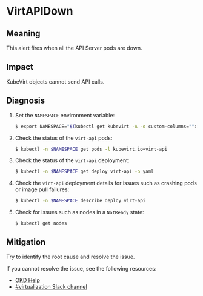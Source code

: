 # VirtAPIDown

## Meaning

This alert fires when all the API Server pods are down.

## Impact

KubeVirt objects cannot send API calls.

## Diagnosis

1. Set the `NAMESPACE` environment variable:

   ```bash
   $ export NAMESPACE="$(kubectl get kubevirt -A -o custom-columns="":.metadata.namespace)"
   ```

2. Check the status of the `virt-api` pods:

   ```bash
   $ kubectl -n $NAMESPACE get pods -l kubevirt.io=virt-api
   ```

3. Check the status of the `virt-api` deployment:

   ```bash
   $ kubectl -n $NAMESPACE get deploy virt-api -o yaml
   ```

4. Check the `virt-api` deployment details for issues such as crashing pods or
image pull failures:

   ```bash
   $ kubectl -n $NAMESPACE describe deploy virt-api
   ```

5. Check for issues such as nodes in a `NotReady` state:

   ```bash
   $ kubectl get nodes
   ```

## Mitigation

Try to identify the root cause and resolve the issue.
<!--DS: If you cannot resolve the issue, log in to the
link:https://access.redhat.com[Customer Portal] and open a support case,
attaching the artifacts gathered during the diagnosis procedure.-->
<!--USstart-->
If you cannot resolve the issue, see the following resources:

- [OKD Help](https://www.okd.io/help/)
- [#virtualization Slack channel](https://kubernetes.slack.com/channels/virtualization)
<!--USend-->

